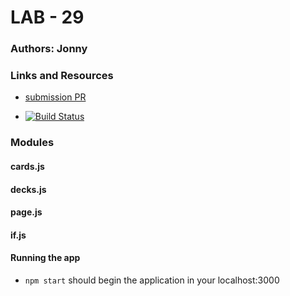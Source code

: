 # LAB - 29

### Authors: Jonny

### Links and Resources
* [submission PR]()

* [![Build Status](https://www.travis-ci.com/401-advanced-javascript-jonnygraybill/lab-29.svg?branch=master)](https://www.travis-ci.com/401-advanced-javascript-jonnygraybill/lab-29)

### Modules
#### cards.js
#### decks.js
#### page.js
#### if.js

#### Running the app
* `npm start` should begin the application in your localhost:3000
